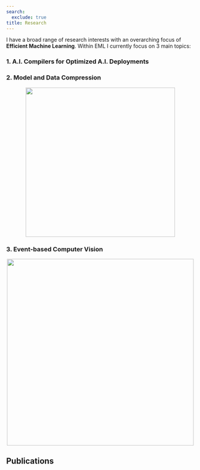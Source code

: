 ```yaml
---
search:
  exclude: true
title: Research
---
```


<style>
  .md-sidebar--secondary:not([hidden]) {
    visibility: hidden;
  }

  .md-sidebar--primary:not([hidden]) {
    visibility: hidden;
  }
</style>

I have a broad range of research interests with an overarching focus of
**Efficient Machine Learning**. Within EML I currently focus on 3 main topics:

### 1. A.I. Compilers for Optimized A.I. Deployments

### 2. Model and Data Compression

<center>
<img src="https://encrypted-tbn0.gstatic.com/images?q=tbn:ANd9GcSVQwv7g1smWafRyu9lScSb1d68qsLAkq9b2A&s" alt="" width="400">
</center>

### 3. Event-based Computer Vision

<center>
<img src="https://upload.wikimedia.org/wikipedia/commons/2/26/Event_camera_comparison.jpg" alt="" width="500">
</center>

## Publications

<!-- <center> -->
<!-- 🚧 Page Under Construction 🚧 -->
<!-- </center> -->

<!-- [@allam2018optimising;@allam2018photometric] -->
